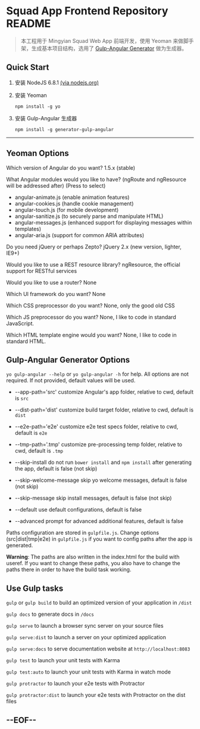 Squad App Frontend Repository README
===

>本工程用于 Mingyian Squad Web App 前端开发，使用 Yeoman 来做脚手架，生成基本项目结构，选用了 [Gulp-Angular Generator](https://github.com/Swiip/generator-gulp-angular/blob/master/docs/user-guide.md) 做为生成器。


Quick Start
---

1. 安装 NodeJS 6.8.1 [(via nodejs.org)](https://nodejs.org/dist/v6.8.1/node-v6.8.1.pkg)
2. 安装 Yeoman

	`npm install -g yo`
3. 安装 Gulp-Angular 生成器
 
	`npm install -g generator-gulp-angular`

---
Yeoman Options
---

Which version of Angular do you want? 1.5.x (stable) 

What Angular modules would you like to have? (ngRoute and ngResource will be addressed after) (Press <space> to select)

* angular-animate.js (enable animation features)
* angular-cookies.js (handle cookie management)
* angular-touch.js (for mobile development)
* angular-sanitize.js (to securely parse and manipulate HTML)
* angular-messages.js (enhanced support for displaying messages within templates)
* angular-aria.js (support for common ARIA attributes) 

Do you need jQuery or perhaps Zepto? jQuery 2.x (new version, lighter, IE9+)

Would you like to use a REST resource library? ngResource, the official support for RESTful services

Would you like to use a router? None


Which UI framework do you want? None


Which CSS preprocessor do you want? None, only the good old CSS


Which JS preprocessor do you want? None, I like to code in standard JavaScript.


Which HTML template engine would you want? None, I like to code in standard HTML.


Gulp-Angular Generator Options
---

`yo gulp-angular --help` or `yo gulp-angular -h` for help. All options are not required. If not provided, default values will be used.
	
* --app-path='src' customize Angular's app folder, relative to cwd, default is `src`

* --dist-path='dist' customize build target folder, relative to cwd, default is `dist`

* --e2e-path='e2e' customize e2e test specs folder, relative to cwd, default is `e2e`

* --tmp-path='.tmp' customize pre-processing temp folder, relative to cwd, default is `.tmp`

* --skip-install do not run `bower install` and `npm install` after generating the app, default is false (not skip)

* --skip-welcome-message skip yo welcome messages, default is false (not skip)

* --skip-message skip install messages, default is false (not skip)

* --default use default configurations, default is false

* --advanced prompt for advanced additional features, default is false

Paths configuration are stored in `gulpfile.js`. Change options (src|dist|tmp|e2e) in `gulpfile.js` if you want to config paths after the app is generated. 

**Warning**: The paths are also written in the index.html for the build with useref. If you want to change these paths, you also have to change the paths there in order to have the build task working.
	
Use Gulp tasks
---
	
`gulp` or `gulp build` to build an optimized version of your application in `/dist`

`gulp docs` to generate docs in `/docs`

`gulp serve` to launch a browser sync server on your source files

`gulp serve:dist` to launch a server on your optimized application 

`gulp serve:docs` to serve documentation website at `http://localhost:8083`

`gulp test` to launch your unit tests with Karma

`gulp test:auto` to launch your unit tests with Karma in watch mode

`gulp protractor` to launch your e2e tests with Protractor

`gulp protractor:dist` to launch your e2e tests with Protractor on the dist files

--EOF--
---

